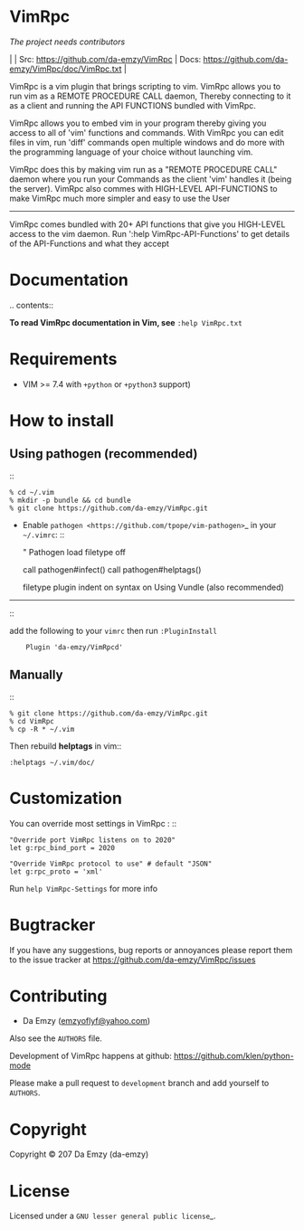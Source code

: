 # VimRpc #

*The project needs contributors*

|
| Src:  https://github.com/da-emzy/VimRpc
| Docs: https://github.com/da-emzy/VimRpc/doc/VimRpc.txt
|

VimRpc is a vim plugin that brings scripting to vim.
VimRpc allows you to  run vim as a REMOTE PROCEDURE CALL daemon,
Thereby connecting to it as a client and running the API FUNCTIONS bundled with VimRpc.

VimRpc allows you to embed vim in your program thereby giving you access 
to all of 'vim' functions and commands.
With VimRpc you can edit files in vim, run 'diff' commands open multiple windows
and do more with the programming language of your choice without launching vim.

VimRpc does this by making vim run as a "REMOTE PROCEDURE CALL" daemon where you run your
Commands as the client 'vim' handles it (being the server).
VimRpc also commes with HIGH-LEVEL API-FUNCTIONS to make VimRpc much more simpler and 
easy to use the User

******************
VimRpc comes bundled with 20+ API functions that give you HIGH-LEVEL access to the vim daemon.
Run ':help VimRpc-API-Functions' to get details of the API-Functions and what they accept


Documentation
=============

.. contents::

**To read VimRpc documentation in Vim, see** ``:help VimRpc.txt``

Requirements
============

- VIM >= 7.4 with `+python` or `+python3` support)

How to install
==============

Using pathogen (recommended)
----------------------------
::

    % cd ~/.vim
    % mkdir -p bundle && cd bundle
    % git clone https://github.com/da-emzy/VimRpc.git

- Enable `pathogen <https://github.com/tpope/vim-pathogen>`_
  in your ``~/.vimrc``: ::

    " Pathogen load
    filetype off

    call pathogen#infect()
    call pathogen#helptags()

    filetype plugin indent on
    syntax on
Using Vundle (also recommended)
----------------------------
::

add the following to your `vimrc` then run
  `:PluginInstall`

        Plugin 'da-emzy/VimRpcd'

Manually
--------
::

    % git clone https://github.com/da-emzy/VimRpc.git
    % cd VimRpc
    % cp -R * ~/.vim

Then rebuild **helptags** in vim::

    :helptags ~/.vim/doc/


Customization
=============

You can override most settings in VimRpc : ::

    "Override port VimRpc listens on to 2020"
    let g:rpc_bind_port = 2020

    "Override VimRpc protocol to use" # default "JSON"
    let g:rpc_proto = 'xml'

Run ``help VimRpc-Settings`` for more info


Bugtracker
===========

If you have any suggestions, bug reports or
annoyances please report them to the issue tracker
at https://github.com/da-emzy/VimRpc/issues

Contributing
============

* Da Emzy (emzyoflyf@yahoo.com)

Also see the `AUTHORS` file.

Development of VimRpc happens at github:
https://github.com/klen/python-mode

Please make a pull request to `development` branch and add yourself to
`AUTHORS`.

Copyright
=========

Copyright © 207 Da Emzy (da-emzy)

License
=======

Licensed under a `GNU lesser general public license`_.

